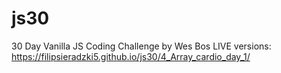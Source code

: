 # js30
30 Day Vanilla JS Coding Challenge by Wes Bos
LIVE versions:
https://filipsieradzki5.github.io/js30/4_Array_cardio_day_1/
